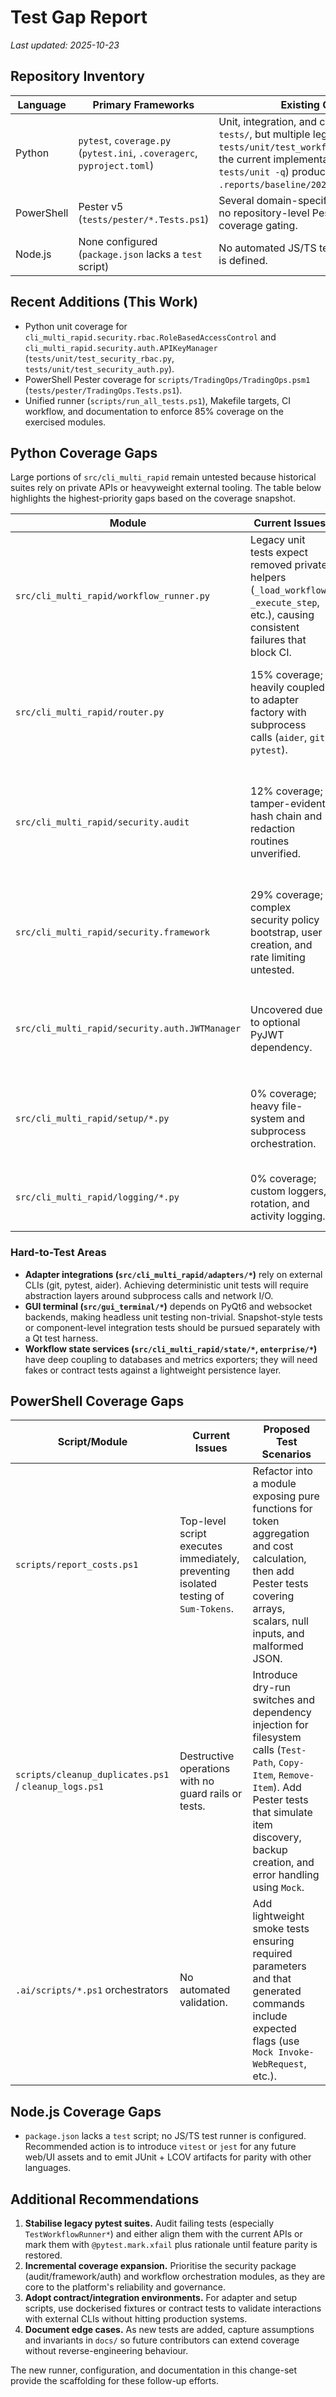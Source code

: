 # Test Gap Report

_Last updated: 2025-10-23_

## Repository Inventory

| Language | Primary Frameworks | Existing Coverage Status |
| --- | --- | --- |
| Python | `pytest`, `coverage.py` (`pytest.ini`, `.coveragerc`, `pyproject.toml`) | Unit, integration, and contract suites exist under `tests/`, but multiple legacy cases (e.g., `tests/unit/test_workflow_runner.py`) fail against the current implementation. Baseline run (`pytest tests/unit -q`) produced **12.14%** coverage (see `.reports/baseline/20251023T122023Z/coverage.xml`). |
| PowerShell | Pester v5 (`tests/pester/*.Tests.ps1`) | Several domain-specific suites exist, but there was no repository-level Pester configuration or coverage gating. |
| Node.js | None configured (`package.json` lacks a `test` script) | No automated JS/TS tests; only OpenAPI lint tooling is defined. |

## Recent Additions (This Work)

- Python unit coverage for `cli_multi_rapid.security.rbac.RoleBasedAccessControl` and `cli_multi_rapid.security.auth.APIKeyManager` (`tests/unit/test_security_rbac.py`, `tests/unit/test_security_auth.py`).
- PowerShell Pester coverage for `scripts/TradingOps/TradingOps.psm1` (`tests/pester/TradingOps.Tests.ps1`).
- Unified runner (`scripts/run_all_tests.ps1`), Makefile targets, CI workflow, and documentation to enforce 85% coverage on the exercised modules.

## Python Coverage Gaps

Large portions of `src/cli_multi_rapid` remain untested because historical suites rely on private APIs or heavyweight external tooling. The table below highlights the highest-priority gaps based on the coverage snapshot.

| Module | Current Issues | Proposed Test Scenarios |
| --- | --- | --- |
| `src/cli_multi_rapid/workflow_runner.py` | Legacy unit tests expect removed private helpers (`_load_workflow`, `_execute_step`, etc.), causing consistent failures that block CI. | Add acceptance-style tests around the public `WorkflowRunner.run_workflow` entry point using fixture workflows. Introduce dependency injection seams (e.g., mock router/validator) to assert validation failures, dry-run behaviour, and error propagation. |
| `src/cli_multi_rapid/router.py` | 15% coverage; heavily coupled to adapter factory with subprocess calls (`aider`, `git`, `pytest`). | Split into pure decision helpers and side-effectful adapter loading. Unit-test routing heuristics with fake adapter registry, covering deterministic vs. AI routing, token limits, and error escalation paths. |
| `src/cli_multi_rapid/security.audit` | 12% coverage; tamper-evident hash chain and redaction routines unverified. | Test `_compute_last_hash` on empty/legacy/new log formats, `_redact_details` for sensitive keys/email masking, and `log_event` hash chaining (using temp directories + asyncio loop). Include negative cases where file I/O fails. |
| `src/cli_multi_rapid/security.framework` | 29% coverage; complex security policy bootstrap, user creation, and rate limiting untested. | Exercise `_setup_default_permissions`, `create_user` validation errors, API key + JWT integration (mock `JWTManager`/`APIKeyManager`), and rate-limit tracking with time manipulation. |
| `src/cli_multi_rapid/security.auth.JWTManager` | Uncovered due to optional PyJWT dependency. | Use `pytest.importorskip('jwt')` guarded tests to validate token issuance, expiry handling, and decode fallback when `verify_signature=False`. |
| `src/cli_multi_rapid/setup/*.py` | 0% coverage; heavy file-system and subprocess orchestration. | Introduce fixtures with temporary directories and stub command runners to verify environment validation, tool discovery fallbacks, and reporting of missing prerequisites. |
| `src/cli_multi_rapid/logging/*.py` | 0% coverage; custom loggers, rotation, and activity logging. | Use `caplog` to assert structured log payloads, rotation thresholds, and that sensitive data is redacted before emission. |

### Hard-to-Test Areas

- **Adapter integrations (`src/cli_multi_rapid/adapters/*`)** rely on external CLIs (git, pytest, aider). Achieving deterministic unit tests will require abstraction layers around subprocess calls and network I/O.
- **GUI terminal (`src/gui_terminal/*`)** depends on PyQt6 and websocket backends, making headless unit testing non-trivial. Snapshot-style tests or component-level integration tests should be pursued separately with a Qt test harness.
- **Workflow state services (`src/cli_multi_rapid/state/*`, `enterprise/*`)** have deep coupling to databases and metrics exporters; they will need fakes or contract tests against a lightweight persistence layer.

## PowerShell Coverage Gaps

| Script/Module | Current Issues | Proposed Test Scenarios |
| --- | --- | --- |
| `scripts/report_costs.ps1` | Top-level script executes immediately, preventing isolated testing of `Sum-Tokens`. | Refactor into a module exposing pure functions for token aggregation and cost calculation, then add Pester tests covering arrays, scalars, null inputs, and malformed JSON. |
| `scripts/cleanup_duplicates.ps1` / `cleanup_logs.ps1` | Destructive operations with no guard rails or tests. | Introduce dry-run switches and dependency injection for filesystem calls (`Test-Path`, `Copy-Item`, `Remove-Item`). Add Pester tests that simulate item discovery, backup creation, and error handling using `Mock`. |
| `.ai/scripts/*.ps1` orchestrators | No automated validation. | Add lightweight smoke tests ensuring required parameters and that generated commands include expected flags (use `Mock Invoke-WebRequest`, etc.). |

## Node.js Coverage Gaps

- `package.json` lacks a `test` script; no JS/TS test runner is configured. Recommended action is to introduce `vitest` or `jest` for any future web/UI assets and to emit JUnit + LCOV artifacts for parity with other languages.

## Additional Recommendations

1. **Stabilise legacy pytest suites.** Audit failing tests (especially `TestWorkflowRunner*`) and either align them with the current APIs or mark them with `@pytest.mark.xfail` plus rationale until feature parity is restored.
2. **Incremental coverage expansion.** Prioritise the security package (audit/framework/auth) and workflow orchestration modules, as they are core to the platform's reliability and governance.
3. **Adopt contract/integration environments.** For adapter and setup scripts, use dockerised fixtures or contract tests to validate interactions with external CLIs without hitting production systems.
4. **Document edge cases.** As new tests are added, capture assumptions and invariants in `docs/` so future contributors can extend coverage without reverse-engineering behaviour.

The new runner, configuration, and documentation in this change-set provide the scaffolding for these follow-up efforts.
